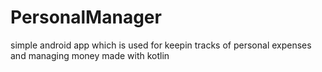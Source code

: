 # PersonalManager
simple android app which is used for keepin tracks of personal expenses and managing money made with kotlin
